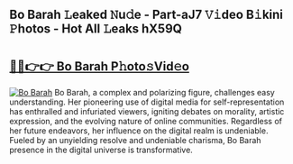## Bo Barah 𝙻eaked 𝙽u𝚍e - Part-aJ7 𝚅𝚒deo B𝚒kini 𝙿hotos - Hot All 𝙻eaks hX59Q

# <h2><a href="http://ld7jonz.urlbe.top/?page=Bo+Barah">🔗🔗👉👉 Bo Barah P𝚑oto𝚜Vid𝚎o</a></h2>

[![Bo Barah](https://i.imgur.com/eBuTRDB.gif)](http://ld7jonz.urlbe.top/?page=Bo+Barah)
Bo Barah, a complex and polarizing figure, challenges easy understanding. Her pioneering use of digital media for self-representation has enthralled and infuriated viewers, igniting debates on morality, artistic expression, and the evolving nature of online communities. Regardless of her future endeavors, her influence on the digital realm is undeniable. Fueled by an unyielding resolve and undeniable charisma, Bo Barah presence in the digital universe is transformative.
